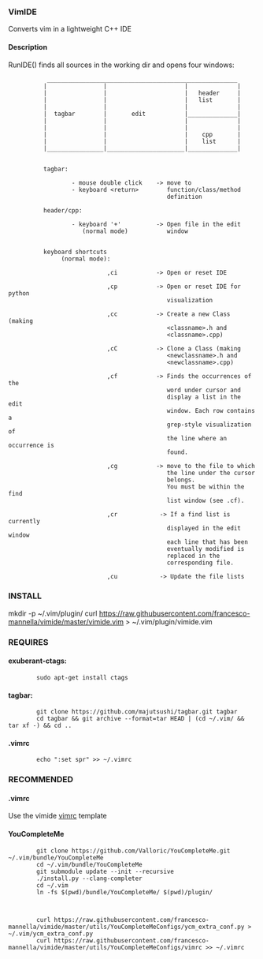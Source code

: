 ### VimIDE

Converts vim in a lightweight C++ IDE

#### Description
RunIDE() finds all sources in the working dir and opens four windows:

               ______________________________________________________
              |                |                      |              |
              |                |                      |   header     |
              |                |                      |   list       |
              |                |                      |              |
              |  tagbar        |       edit           |______________|
              |                |                      |              |
              |                |                      |              |
              |                |                      |    cpp       |
              |                |                      |    list      |
              |________________|______________________|______________|
              

              tagbar:
                      
                      - mouse double click    -> move to
                      - keyboard <return>        function/class/method 
                                                 definition 
                    
              header/cpp:
                      
                      - keyboard '+'          -> Open file in the edit
                         (normal mode)           window
                             

              keyboard shortcuts 
                   (normal mode):
                      
                                ,ci           -> Open or reset IDE

                                ,cp           -> Open or reset IDE for python
                                                 visualization

                                ,cc           -> Create a new Class (making
                                                 <classname>.h and 
                                                 <classname>.cpp)
                      
                                ,cC           -> Clone a Class (making
                                                 <newclassname>.h and 
                                                 <newclassname>.cpp)
                      
                                ,cf           -> Finds the occurrences of the
                                                 word under cursor and
                                                 display a list in the edit
                                                 window. Each row contains a
                                                 grep-style visualization of
                                                 the line where an occurrence is
                                                 found. 

                                ,cg           -> move to the file to which
                                                 the line under the cursor
                                                 belongs.
                                                 You must be within the find
                                                 list window (see .cf).

                                ,cr            -> If a find list is currently
                                                 displayed in the edit window
                                                 each line that has been
                                                 eventually modified is
                                                 replaced in the
                                                 corresponding file.

                                ,cu            -> Update the file lists



### INSTALL
mkdir -p ~/.vim/plugin/
curl https://raw.githubusercontent.com/francesco-mannella/vimide/master/vimide.vim > ~/.vim/plugin/vimide.vim

### REQUIRES

#### exuberant-ctags: 


            sudo apt-get install ctags


#### tagbar:


            git clone https://github.com/majutsushi/tagbar.git tagbar
            cd tagbar && git archive --format=tar HEAD | (cd ~/.vim/ && tar xf -) && cd ..
            
#### .vimrc
            echo ":set spr" >> ~/.vimrc

### RECOMMENDED

#### .vimrc
Use the vimide [vimrc](vimrc) template 

#### YouCompleteMe
            git clone https://github.com/Valloric/YouCompleteMe.git ~/.vim/bundle/YouCompleteMe
            cd ~/.vim/bundle/YouCompleteMe
            git submodule update --init --recursive
            ./install.py --clang-completer 
            cd ~/.vim
            ln -fs $(pwd)/bundle/YouCompleteMe/ $(pwd)/plugin/
            
            
            
            curl https://raw.githubusercontent.com/francesco-mannella/vimide/master/utils/YouCompleteMeConfigs/ycm_extra_conf.py > ~/.vim/ycm_extra_conf.py 
            curl https://raw.githubusercontent.com/francesco-mannella/vimide/master/utils/YouCompleteMeConfigs/vimrc >> ~/.vimrc   
            
          
